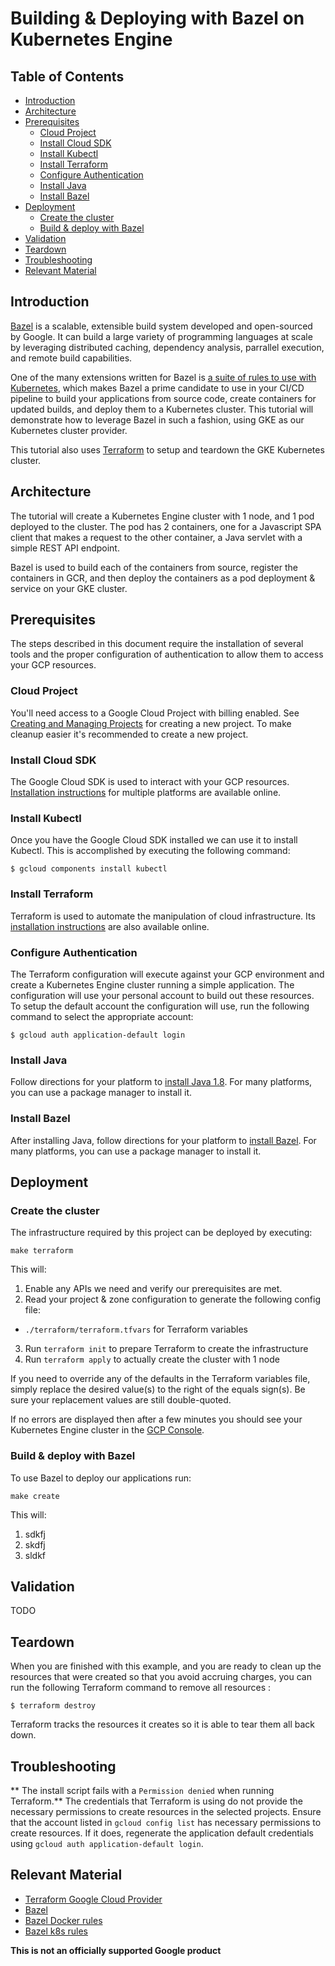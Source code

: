 # Building & Deploying with Bazel on Kubernetes Engine

## Table of Contents
* [Introduction](#introduction)
* [Architecture](#architecture)
* [Prerequisites](#prerequisites)
  * [Cloud Project](#cloud-project)
  * [Install Cloud SDK](#install-cloud-sdk)
  * [Install Kubectl](#install-kubectl)
  * [Install Terraform](#install-terraform)
  * [Configure Authentication](#configure-authentication)
  * [Install Java](#install-java)
  * [Install Bazel](#install-bazel)
* [Deployment](#deployment)
  * [Create the cluster](#create-the-cluster)
  * [Build & deploy with Bazel](#build-deploy-with-bazel)
* [Validation](#validation)
* [Teardown](#teardown)
* [Troubleshooting](#troubleshooting)
* [Relevant Material](#relevant-material)


## Introduction
[Bazel](http://bazel.build) is a scalable, extensible build system developed and open-sourced by Google. It can build a large variety of programming languages at scale by leveraging distributed caching, dependency analysis, parrallel execution, and remote build capabilities.

One of the many extensions written for Bazel is [a suite of rules to use with Kubernetes](https://github.com/bazelbuild/rules_k8s), which makes Bazel a prime candidate to use in your CI/CD pipeline to build your applications from source code, create containers for updated builds, and deploy them to a Kubernetes cluster. This tutorial will demonstrate how to leverage Bazel in such a fashion, using GKE as our Kubernetes cluster provider.

This tutorial also uses [Terraform](https://www.terraform.io/) to setup and teardown the GKE Kubernetes cluster.

## Architecture

The tutorial will create a Kubernetes Engine cluster with 1 node, and 1 pod deployed to the cluster. The pod has 2 containers, one for a Javascript SPA client that makes a request to the other container, a Java servlet with a simple REST API endpoint.

Bazel is used to build each of the containers from source, register the containers in GCR, and then deploy the containers as a pod deployment & service on your GKE cluster.

## Prerequisites

The steps described in this document require the installation of several tools and the proper configuration of authentication to allow them to access your GCP resources.

### Cloud Project

You'll need access to a Google Cloud Project with billing enabled. See [Creating and Managing Projects](https://cloud.google.com/resource-manager/docs/creating-managing-projects) for creating a new project. To make cleanup easier it's recommended to create a new project.

### Install Cloud SDK

The Google Cloud SDK is used to interact with your GCP resources. [Installation instructions](https://cloud.google.com/sdk/downloads) for multiple platforms are available online.

### Install Kubectl

Once you have the Google Cloud SDK installed we can use it to install Kubectl.
This is accomplished by executing the following command:

```console
$ gcloud components install kubectl
```

### Install Terraform

Terraform is used to automate the manipulation of cloud infrastructure. Its [installation instructions](https://www.terraform.io/intro/getting-started/install.html) are also available online.

### Configure Authentication

The Terraform configuration will execute against your GCP environment and create a Kubernetes Engine cluster running a simple application.  The configuration will use your personal account to build out these resources.  To setup the default account the configuration will use, run the following command to select the appropriate account:

```console
$ gcloud auth application-default login
```

### Install Java

Follow directions for your platform to [install Java 1.8](https://www.java.com/en/download/help/download_options.xml). For many platforms, you can use a package manager to install it.

### Install Bazel

After installing Java, follow directions for your platform to [install Bazel](https://docs.bazel.build/versions/master/install.html). For many platforms, you can use a package manager to install it.

## Deployment

### Create the cluster

The infrastructure required by this project can be deployed by executing:
```console
make terraform
```

This will:
1. Enable any APIs we need and verify our prerequisites are met.
2. Read your project & zone configuration to generate the following config file:
  * `./terraform/terraform.tfvars` for Terraform variables
3. Run `terraform init` to prepare Terraform to create the infrastructure
4. Run `terraform apply` to actually create the cluster with 1 node

If you need to override any of the defaults in the Terraform variables file, simply replace the desired value(s) to the right of the equals sign(s). Be sure your replacement values are still double-quoted.

If no errors are displayed then after a few minutes you should see your Kubernetes Engine cluster in the [GCP Console](https://console.cloud.google.com/kubernetes).

### Build & deploy with Bazel

To use Bazel to deploy our applications run:
```console
make create
```

This will:
1. sdkfj
2. skdfj
3. sldkf

## Validation

TODO

## Teardown

When you are finished with this example, and you are ready to clean up the resources that were created so that you avoid accruing charges, you can run the following Terraform command to remove all resources :

```
$ terraform destroy
```

Terraform tracks the resources it creates so it is able to tear them all back down.

## Troubleshooting

** The install script fails with a `Permission denied` when running Terraform.**
The credentials that Terraform is using do not provide the
necessary permissions to create resources in the selected projects. Ensure
that the account listed in `gcloud config list` has necessary permissions to
create resources. If it does, regenerate the application default credentials
using `gcloud auth application-default login`.

## Relevant Material
* [Terraform Google Cloud Provider](https://www.terraform.io/docs/providers/google/index.html)
* [Bazel](http://bazel.build)
* [Bazel Docker rules](https://github.com/bazelbuild/rules_docker)
* [Bazel k8s rules](https://github.com/bazelbuild/rules_k8s)


**This is not an officially supported Google product**
